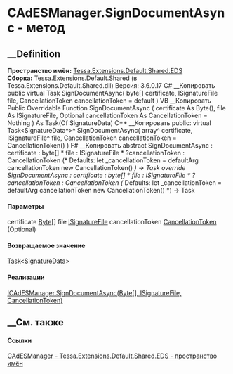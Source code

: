 # CAdESManager.SignDocumentAsync - метод
##  __Definition
 **Пространство имён:**
[Tessa.Extensions.Default.Shared.EDS](N_Tessa_Extensions_Default_Shared_EDS.htm)  
 **Сборка:** Tessa.Extensions.Default.Shared (в
Tessa.Extensions.Default.Shared.dll) Версия: 3.6.0.17
C# __Копировать
     public virtual Task<SignatureData> SignDocumentAsync(
    	byte[] certificate,
    	ISignatureFile file,
    	CancellationToken cancellationToken = default
    )
VB __Копировать
     Public Overridable Function SignDocumentAsync ( 
    	certificate As Byte(),
    	file As ISignatureFile,
    	Optional cancellationToken As CancellationToken = Nothing
    ) As Task(Of SignatureData)
C++ __Копировать
     public:
    virtual Task<SignatureData^>^ SignDocumentAsync(
    	array<unsigned char>^ certificate, 
    	ISignatureFile^ file, 
    	CancellationToken cancellationToken = CancellationToken()
    )
F# __Копировать
     abstract SignDocumentAsync : 
            certificate : byte[] * 
            file : ISignatureFile * 
            ?cancellationToken : CancellationToken 
    (* Defaults:
            let _cancellationToken = defaultArg cancellationToken new CancellationToken()
    *)
    -> Task<SignatureData> 
    override SignDocumentAsync : 
            certificate : byte[] * 
            file : ISignatureFile * 
            ?cancellationToken : CancellationToken 
    (* Defaults:
            let _cancellationToken = defaultArg cancellationToken new CancellationToken()
    *)
    -> Task<SignatureData> 
#### Параметры
certificate [Byte](https://learn.microsoft.com/dotnet/api/system.byte)[]
file [ISignatureFile](T_Tessa_Platform_EDS_ISignatureFile.htm)
cancellationToken
[CancellationToken](https://learn.microsoft.com/dotnet/api/system.threading.cancellationtoken)
(Optional)
#### Возвращаемое значение
[Task](https://learn.microsoft.com/dotnet/api/system.threading.tasks.task-1)<[SignatureData](T_Tessa_Platform_EDS_SignatureData.htm)>
#### Реализации
[ICAdESManager.SignDocumentAsync(Byte[], ISignatureFile,
CancellationToken)](M_Tessa_Platform_EDS_ICAdESManager_SignDocumentAsync.htm)  
##  __См. также
#### Ссылки
[CAdESManager - ](T_Tessa_Extensions_Default_Shared_EDS_CAdESManager.htm)
[Tessa.Extensions.Default.Shared.EDS - пространство
имён](N_Tessa_Extensions_Default_Shared_EDS.htm)
